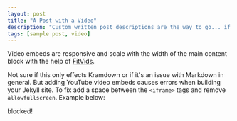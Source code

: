 ```yaml
---
layout: post
title: "A Post with a Video"
description: "Custom written post descriptions are the way to go... if you're not lazy."
tags: [sample post, video]
---
```

<!--
<iframe width="560" height="315" src="//www.youtube.com/embed/SU3kYxJmWuQ" frameborder="0"> </iframe>
-->
Video embeds are responsive and scale with the width of the main content block with the help of [FitVids](http://fitvidsjs.com/).

Not sure if this only effects Kramdown or if it's an issue with Markdown in general. But adding YouTube video embeds causes errors when building your Jekyll site. To fix add a space between the `<iframe>` tags and remove `allowfullscreen`. Example below:

<!--more-->

blocked!

<!--
{% highlight html %}
<iframe width="560" height="315" src="//www.youtube.com/embed/SU3kYxJmWuQ" frameborder="0"> </iframe>
{% endhighlight %}
-->
